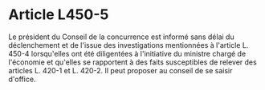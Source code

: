 # Article L450-5

Le président du Conseil de la concurrence est informé sans délai du déclenchement et de l'issue des investigations mentionnées à l'article L. 450-4 lorsqu'elles ont été diligentées à l'initiative du ministre chargé de l'économie et qu'elles se rapportent à des faits susceptibles de relever des articles L. 420-1 et L. 420-2.   Il peut proposer au conseil de se saisir d'office.